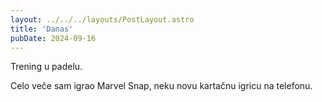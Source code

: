 ```yaml
---
layout: ../../../layouts/PostLayout.astro
title: 'Danas'
pubDate: 2024-09-16
---
```


Trening u padelu.

Celo veče sam igrao Marvel Snap, neku novu kartačnu igricu na telefonu.
